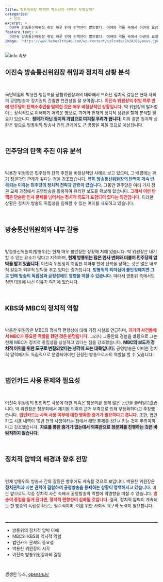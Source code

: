 ```yaml
---
title: 방통위원장 탄핵안 박용찬의 선택은 무엇일까?
categories:
  - 정치
excerpt: >
  이진숙 방송통신위원장 취임 하루 만에 탄핵안이 발의됐다. 여야의 격돌 속에서 야권의 요청이 과연 정당한지, 그리고 위원장이 어떻게 대응할지 촉각이 모아진다. 긴장감 넘치는 정치적 반전이 기대된다!
feature_text: >
  이진숙 방송통신위원장 취임 하루 만에 탄핵안이 발의됐다. 여야의 격돌 속에서 야권의 요청이 과연 정당한지, 그리고 위원장이 어떻게 대응할지 촉각이 모아진다. 긴장감 넘치는 정치적 반전이 기대된다!
image: 'https://www.behealthy4u.com/wp-content/uploads/2024/06/news.jpg'
---
```


<p><img src="https://www.behealthy4u.com/wp-content/uploads/2024/06/news.jpg" alt="info 속보" /></p>

<h2 data-ke-size="size26">이진숙 방송통신위원장 취임과 정치적 상황 분석</h2>

<p data-ke-size="size16">&nbsp;</p>

<p>국민의힘의 박용찬 영등포을 당협위원장과의 대화에서 드러난 정치적 갈등은 현대 사회의 공영방송과 정치권의 긴밀한 연관성을 잘 보여줍니다. <b><span style="color: #ee2323;">이진숙 위원장의 취임 하루 만에 민주당이 탄핵소추안을 발의한 것은 매우 비정상적인 상황입니다.</span></b> 박 위원장의 말처럼 이는 상식적으로 이해하기 어려운 행보로, 과거와 현재의 정치적 상황을 함께 분석할 필요가 있습니다. <b><span style="background-color: #21538527;">정의가 아닌 정치적 게임으로 여겨질 우려가 큽니다.</span></b> 이와 같은 정치적 상황은 앞으로 방통위와 방송사 간의 관계에도 큰 영향을 미칠 것으로 예상됩니다. </p>

<p data-ke-size="size16">&nbsp;</p>

<h2 data-ke-size="size26">민주당의 탄핵 추진 이유 분석</h2>

<p data-ke-size="size16">&nbsp;</p>

<p>박용찬 위원장은 민주당의 탄핵 추진을 비정상적인 사례로 보고 있으며, 그 배경에는 과거 정권과의 관계가 깊다는 점을 강조했습니다. <b><span style="color: #1a5490;">특히 방송통신위원장의 탄핵이 계속 반복되는 이유는 민주당의 정치적 전략과 관련이 있습니다.</span></b> 그동안 민주당은 여러 가지 정권 교체 과정에서 공영방송을 활용하여 유리한 보도를 확보해 왔습니다. <b><span style="color: #ee2323;">그래서 이번 탄핵은 단순한 인사 문제를 넘어서는 정치적 의도가 포함되어 있다는 의견입니다.</span></b> 이러한 상황은 정치가 방송의 독립성을 침해할 수 있는 여지를 내포하고 있습니다. </p>

<p data-ke-size="size16">&nbsp;</p>

<h2 data-ke-size="size26">방송통신위원회와 내부 갈등</h2>

<p data-ke-size="size16">&nbsp;</p>

<p>방송통신위원회(방통위)는 현재 매우 불안정한 상황에 처해 있습니다. 박 위원장은 내기할 수 있는 요소가 많다고 지적하며, <b><span style="background-color: #21538527;">현재 방통위는 많은 인사 변화와 더불어 민주당의 압박을 받고 있습니다.</span></b> 이진숙 위원장이 취임한 지하루 만에 탄핵을 당하는 것은 많은 내부적 갈등과 외부적 압박을 겪고 있다는 증거입니다. <b><span style="color: #1a5490;">방통위의 리더십이 불안정해지면 그로 인해 방송의 독립성과 공정성에도 영향을 미칠 수 있습니다.</span></b> 따라서 방통위 측에서도 정면 대응에 나선 이유가 여기에 있습니다. </p>

<p data-ke-size="size16">&nbsp;</p>

<h2 data-ke-size="size26">KBS와 MBC의 정치적 역할</h2>

<p data-ke-size="size16">&nbsp;</p>

<p>박용찬 위원장은 MBC의 정치적 편향성에 대해 기정 사실로 언급하며, <b><span style="color: #ee2323;">과거의 사건들에서 MBC가 중요한 역할을 했던 것은 분명합니다.</span></b> 그러나 그동안의 경험을 바탕으로 그는 현재 MBC가 정치적 중립성을 상실하고 있다는 점을 강조했습니다. <b><span style="background-color: #21538527;">MBC의 보도가 정치적 이익을 위한 도구로 변질되었다는 생각이 드는 대목입니다.</span></b> 공영방송은 어떠한 정치적 압력에서도 독립적으로 운영되어야만 진정한 방송으로서의 역할을 할 수 있습니다.</p>

<p data-ke-size="size16">&nbsp;</p>

<h2 data-ke-size="size26">법인카드 사용 문제와 필요성</h2>

<p data-ke-size="size16">&nbsp;</p>

<p>이진숙 위원장의 법인카드 사용에 대한 의혹은 청문회를 통해 많은 논란을 불러일으켰습니다. 박 위원장은 청문회에서 제기된 의혹이 근거 부족으로 인해 부정확하다고 주장했습니다. <b><span style="color: #ee2323;">법인카드는 사적 사용 여부에 대한 명확한 증거가 필요하다고 봅니다.</span></b> 또한, 법인카드 사용 내역이 10년 전의 사항이라는 점에서 해당 문제를 상기시키는 것이 무의미하다고 강조했습니다. <b><span style="background-color: #21538527;">자료를 통한 증거가 없는데서 의혹만으로 청문회를 진행하는 것은 바람직하지 않습니다.</span></b></p>

<p data-ke-size="size16">&nbsp;</p>

<h2 data-ke-size="size26">정치적 압박의 배경과 향후 전망</h2>

<p data-ke-size="size16">&nbsp;</p>

<p>현재 방통위와 방송사 간의 갈등은 향후에도 계속될 것으로 보입니다. 박용찬 위원장은 <b><span style="color: #1a5490;">정치권력과 자본 권력이 결합하여 공영방송을 통제하는 상황이 명백해지고 있습니다.</span></b> 이는 앞으로도 각종 정치적 사건 속에서 공영방송의 역할에 악영향을 미칠 수 있습니다. <b><span style="color: #ee2323;">방송이 중립을 잃게 된다면, 정치적 편향성이 심화될 것입니다.</span></b> 결국, 정치적 압박이 계속되는 한 방송의 독립성 확보는 필수적이며, 이를 위한 사회적 요구와 노력이 필요합니다.</p>

<p data-ke-size="size16">&nbsp;</p>

<hr style="height: 1px; border: none; border-top: 1px solid #999;">

<ul>
    <li>방통위의 정치적 압박 이해</li>
    <li>MBC와 KBS의 역사적 역할</li>
    <li>법인카드 문제의 중요성</li>
    <li>박용찬 위원장의 시각</li>
    <li>이진숙 방통위원장과의 갈등</li>
</ul> 

<p data-ke-size="size16">&nbsp;</p>
생생한 뉴스, <a href="https://opensis.kr" rel="dofollow">opensis.kr</a>


